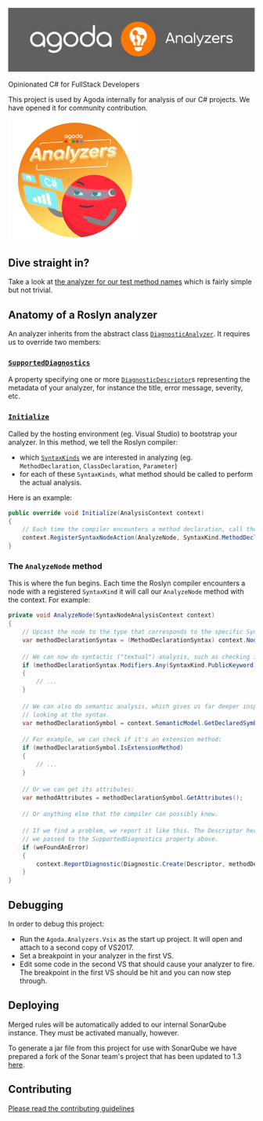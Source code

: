 ![alt text](AgodaAnalyzersLogo.png) 

Opinionated C# for FullStack Developers 

This project is used by Agoda internally for analysis of our C# projects. We have opened it for community contribution.

![alt text](AgodaAnalyzersAgoji.png) 

## Dive straight in?

Take a look at [the analyzer for our test method names](https://github.com/agoda-com/AgodaAnalyzers/blob/master/src/Agoda.Analyzers/AgodaCustom/AG0005TestMethodNamesMustFollowConvention.cs) which is fairly simple but not trivial. 

## Anatomy of a Roslyn analyzer

An analyzer inherits from the abstract class [`DiagnosticAnalyzer`](https://docs.microsoft.com/en-us/dotnet/api/microsoft.codeanalysis.diagnostics.diagnosticanalyzer?view=roslyn-dotnet). It requires us to override two members:

### [`SupportedDiagnostics`](https://docs.microsoft.com/en-us/dotnet/api/microsoft.codeanalysis.diagnostics.diagnosticanalyzer.supporteddiagnostics?view=roslyn-dotnet)

A property specifying one or more [`DiagnosticDescriptor`](https://docs.microsoft.com/en-us/dotnet/api/microsoft.codeanalysis.diagnosticdescriptor?view=roslyn-dotnet)s representing the metadata of your analyzer, for instance the title, error message, severity, etc.

### [`Initialize`](https://docs.microsoft.com/en-us/dotnet/api/microsoft.codeanalysis.diagnostics.diagnosticanalyzer.initialize?view=roslyn-dotnet)

Called by the hosting environment (eg. Visual Studio) to bootstrap your analyzer. In this method, we tell the Roslyn compiler:
- which [`SyntaxKinds`](https://docs.microsoft.com/en-us/dotnet/api/microsoft.codeanalysis.csharp.syntaxkind?view=roslyn-dotnet) we are interested in analyzing (eg. `MethodDeclaration`, `ClassDeclaration`, `Parameter`)
- for each of these `SyntaxKinds`, what method should be called to perform the actual analysis.

Here is an example:

```c#
public override void Initialize(AnalysisContext context)
{
    // Each time the compiler encounters a method declaration, call the AnalyzeNode method. 
    context.RegisterSyntaxNodeAction(AnalyzeNode, SyntaxKind.MethodDeclaration);
}
```

### The `AnalyzeNode` method

This is where the fun begins. Each time the Roslyn compiler encounters a node with a registered `SyntaxKind` it will call our `AnalyzeNode` method with the context. For example:

```c#
private void AnalyzeNode(SyntaxNodeAnalysisContext context)
{
    // Upcast the node to the type that corresponds to the specific SyntaxKind we registered: 
    var methodDeclarationSyntax = (MethodDeclarationSyntax) context.Node;
    
    // We can now do syntactic ("textual") analysis, such as checking if the method has a public modifier:
    if (methodDeclarationSyntax.Modifiers.Any(SyntaxKind.PublicKeyword))
    {
        // ...
    }
    
    // We can also do semantic analysis, which gives us far deeper inspection opportunities than just 
    // looking at the syntax.
    var methodDeclarationSymbol = context.SemanticModel.GetDeclaredSymbol(methodDeclarationSyntax);
    
    // For example, we can check if it's an extension method: 
    if (methodDeclarationSymbol.IsExtensionMethod)
    {
        // ...
    }
    
    // Or we can get its attributes:
    var methodAttributes = methodDeclarationSymbol.GetAttributes();
    
    // Or anything else that the compiler can possibly know.

    // If we find a problem, we report it like this. The Descriptor here refers to one of the descriptors
    // we passed to the SupportedDiagnostics property above.
    if (weFoundAnError) 
    {
        context.ReportDiagnostic(Diagnostic.Create(Descriptor, methodDeclaration.GetLocation()));
    }
}
```

## Debugging

In order to debug this project:
- Run the `Agoda.Analyzers.Vsix` as the start up project. It will open and attach to a second copy of VS2017.
- Set a breakpoint in your analyzer in the first VS.
- Edit some code in the second VS that should cause your analyzer to fire. The breakpoint in the first VS should be hit and you can now step through.

## Deploying

Merged rules will be automatically added to our internal SonarQube instance. They must be activated manually, however.

To generate a jar file from this project for use with SonarQube we have prepared a fork of the Sonar team's project that has been updated to 1.3 [here]( https://github.com/agoda-com/sonarqube-roslyn-sdk).

## Contributing

[Please read the contributing guidelines](CONTRIBUTING.md)

